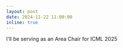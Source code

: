 ```yaml
---
layout: post
date: 2024-11-22 11:00:00
inline: true
---
```


I'll be serving as an Area Chair for ICML 2025
